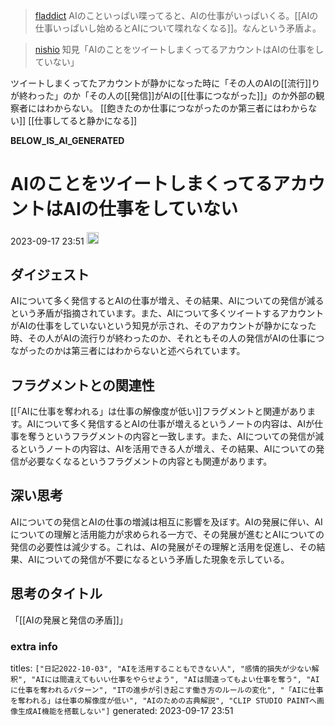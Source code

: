 
> [fladdict](https://twitter.com/fladdict/status/1643975650196463618) AIのこといっぱい喋ってると、AIの仕事がいっぱいくる。[[AIの仕事いっぱいし始めるとAIについて喋れなくなる]]。なんという矛盾よ。

> [nishio](https://twitter.com/nishio/status/1643978852740530184) 知見「AIのことをツイートしまくってるアカウントはAIの仕事をしていない」

ツイートしまくってたアカウントが静かになった時に「その人のAIの[[流行]]りが終わった」のか「その人の[[発信]]がAIの[[仕事につながった]]」のか外部の観察者にはわからない。
[[飽きたのか仕事につながったのか第三者にはわからない]]
[[仕事してると静かになる]]

__BELOW_IS_AI_GENERATED__
# AIのことをツイートしまくってるアカウントはAIの仕事をしていない
 2023-09-17 23:51 <img src='https://scrapbox.io/api/pages/nishio/omni/icon' alt='omni.icon' height="19.5"/>
## ダイジェスト
AIについて多く発信するとAIの仕事が増え、その結果、AIについての発信が減るという矛盾が指摘されています。また、AIについて多くツイートするアカウントがAIの仕事をしていないという知見が示され、そのアカウントが静かになった時、その人がAIの流行りが終わったのか、それともその人の発信がAIの仕事につながったのかは第三者にはわからないと述べられています。

## フラグメントとの関連性
[[「AIに仕事を奪われる」は仕事の解像度が低い]]フラグメントと関連があります。AIについて多く発信するとAIの仕事が増えるというノートの内容は、AIが仕事を奪うというフラグメントの内容と一致します。また、AIについての発信が減るというノートの内容は、AIを活用できる人が増え、その結果、AIについての発信が必要なくなるというフラグメントの内容とも関連があります。

## 深い思考
AIについての発信とAIの仕事の増減は相互に影響を及ぼす。AIの発展に伴い、AIについての理解と活用能力が求められる一方で、その発展が進むとAIについての発信の必要性は減少する。これは、AIの発展がその理解と活用を促進し、その結果、AIについての発信が不要になるという矛盾した現象を示している。

## 思考のタイトル
「[[AIの発展と発信の矛盾]]」

### extra info
titles: `["日記2022-10-03", "AIを活用することもできない人", "感情的損失が少ない解釈", "AIには間違えてもいい仕事をやらせよう", "AIは間違ってもよい仕事を奪う", "AIに仕事を奪われるパターン", "ITの進歩が引き起こす働き方のルールの変化", "「AIに仕事を奪われる」は仕事の解像度が低い", "AIのための古典解説", "CLIP STUDIO PAINTへ画像生成AI機能を搭載しない"]`
generated: 2023-09-17 23:51